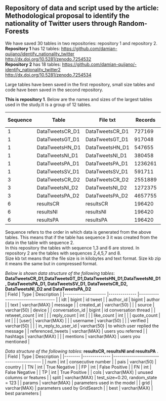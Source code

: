 ## Repository of data and script used by the article: **Methodological proposal to identify the nationality of Twitter users through Random-Forests**

We have saved 30 tables in two repositories: repository 1 and repository 2.   
**Repository 1** has 12 tables:  https://github.com/damian-quijano/identify_nationality_twitter    
http://dx.doi.org/10.5281/zenodo.7254532     
**Repository 2** has 18 tables: https://github.com/damian-quijano/-identify_nationality_twitter2   
http://dx.doi.org/10.5281/zenodo.7254534     
   
Large tables have been saved in the first repository, small size tables and code have been saved in the second repository.  
  
**This is repository 1**. Below are the names and sizes of the largest tables used in the study.It is a group of 12 tables.


| Sequence 	| Table           	| File txt        	| Records 	| Size kb txt 	| Size kb zip 	|
|----------	|-----------------	|-----------------	|---------	|-------------	|-------------	|
| 1        	| DataTweetsCR_D1 	| DataTweetsCR_D1 	| 727169  	| 233553      	|             	|
| 1        	| DataTweetsGT_D1 	| DataTweetsGT_D1 	| 917048  	| 286160      	|             	|
| 1        	| DataTweetsHN_D1 	| DataTweetsHN_D1 	| 547655  	| 174158      	|             	|
| 1        	| DataTweetsNI_D1 	| DataTweetsNI_D1 	| 380458  	| 124279      	|             	|
| 1        	| DataTweetsPA_D1 	| DataTweetsPA_D1 	| 1236261 	| 419665      	|             	|
| 1        	| DataTweetsSV_D1 	| DataTweetsSV_D1 	| 591711  	| 212904      	|             	|
| 3        	| DataTweetsCR_D2 	| DataTweetsCR_D2 	| 2551889 	| 873283      	| 238156      	|
| 3        	| DataTweetsNI_D2 	| DataTweetsNI_D2 	| 1272375 	| 487276      	| 123409      	|
| 3        	| DataTweetsPA_D2 	| DataTweetsPA_D2 	| 4657755 	| 1692831     	| 459160      	|
| 6        	| resultsCR       	| resultsCR       	| 196420  	| 100446      	|             	|
| 6        	| resultsNI       	| resultsNI       	| 196420  	| 100513      	|             	|
| 6        	| resultsPA       	| resultsPA       	| 196420  	| 100493      	|             	|

Sequence refers to the order in which data is generated from the above tables. This means that if the table has sequence 3 it was created from the data in the table with sequence 2.  
In this repository the tables with sequence 1,3 and 6 are stored. In repository 2 are the tables with sequences 2,4,5,7 and 8.  
Size kb txt means that the file size is in kilobytes and text format. Size kb zip it means the same but in compressed format.  
   
*Below is shown data structure of the following tables*: **DataTweetsCR_D1,DataTweetsGT_D1,DataTweetsHN_D1,DataTweetsNI_D1, DataTweetsPA_D1, DataTweetsSV_D1, DataTweetsCR_D2, DataTweetsNI_D2 and DataTweetsPA_D2**  
| Field               	| Type         	| Description                       	|
|---------------------	|--------------	|-----------------------------------	|
| idt                 	| bigint       	| id tweet                          	|
| author_id           	| bigint       	| author                            	|
| text                	| varchar(MAX) 	| message                           	|
| created_at          	| varchar(50)  	|                                   	|
| source              	| varchar(50)  	| device                            	|
| conversation_id     	| bigint       	| id conversation thread            	|
| retweet_count       	| int          	|                                   	|
| reply_count         	| int          	|                                   	|
| like_count          	| int          	|                                   	|
| quote_count         	| int          	|                                   	|
| [user]              	| varchar(MAX) 	|                                   	|
| username            	| varchar(50)  	|                                   	|
| verified            	| varchar(50)  	|                                   	|
| in_reply_to_user_id 	| varchar(50)  	| to which user replied the message 	|
| referenced_tweets   	| varchar(MAX) 	| users you referred                	|
| hashtags            	| varchar(MAX) 	|                                   	|
| mentions            	| varchar(MAX) 	| users you mentioned               	|
  
  
*Data structure of the following tables:*  **resultsCR, resultsNI and resultsPA** .  
| Field  	| Type         	| Description                             	|
|--------	|--------------	|-----------------------------------------	|
| num    	| int          	| consecutive number                      	|
| pais   	| varchar(50)  	| country                                 	|
| TN     	| int          	| True Negative                           	|
| FP     	| int          	| False Positive                          	|
| FN     	| int          	| False Negative                          	|
| TP     	| int          	| True Positive                           	|
| cols   	| varchar(MAX) 	| unused columns or features              	|
| split  	| varchar(MAX) 	| test_size=0.20,      random_state = 123 	|
| params 	| varchar(MAX) 	| parameters used in the model            	|
| grid   	| varchar(MAX) 	| parameters used by GridSearch           	|
| best   	| varchar(MAX) 	| best parameters                         	|
  


